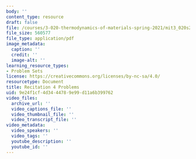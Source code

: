 ```yaml
---
body: ''
content_type: resource
draft: false
file: /courses/3-020-thermodynamics-of-materials-spring-2021/mit3_020s21_recitation4_problems.pdf
file_size: 560577
file_type: application/pdf
image_metadata:
  caption: ''
  credit: ''
  image-alt: ''
learning_resource_types:
- Problem Sets
license: https://creativecommons.org/licenses/by-nc-sa/4.0/
resourcetype: Document
title: Recitation 4 Problems
uid: 9e24f1cf-4d34-4478-9e99-d11a6b399762
video_files:
  archive_url: ''
  video_captions_file: ''
  video_thumbnail_file: ''
  video_transcript_file: ''
video_metadata:
  video_speakers: ''
  video_tags: ''
  youtube_description: ''
  youtube_id: ''
---
```

